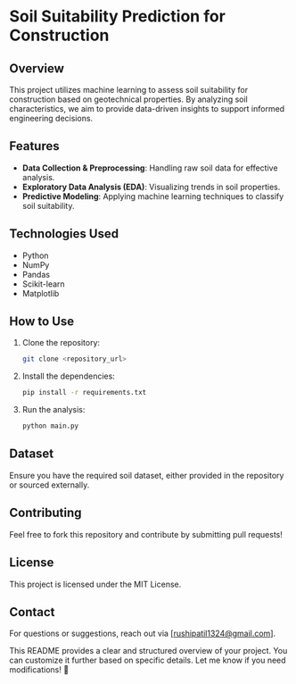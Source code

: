 # Soil Suitability Prediction for Construction  

## Overview  
This project utilizes machine learning to assess soil suitability for construction based on geotechnical properties. By analyzing soil characteristics, we aim to provide data-driven insights to support informed engineering decisions.  

## Features  
- **Data Collection & Preprocessing**: Handling raw soil data for effective analysis.  
- **Exploratory Data Analysis (EDA)**: Visualizing trends in soil properties.  
- **Predictive Modeling**: Applying machine learning techniques to classify soil suitability.  

## Technologies Used  
- Python  
- NumPy  
- Pandas  
- Scikit-learn  
- Matplotlib  

## How to Use  
1. Clone the repository:  
   ```bash
   git clone <repository_url>
   
2. Install the dependencies:
   ```bash
   pip install -r requirements.txt

4. Run the analysis:
   ```bash
   python main.py

## Dataset
Ensure you have the required soil dataset, either provided in the repository or sourced externally.

## Contributing
Feel free to fork this repository and contribute by submitting pull requests!

## License
This project is licensed under the MIT License.

## Contact
For questions or suggestions, reach out via [rushipatil1324@gmail.com].

This README provides a clear and structured overview of your project. You can customize it further based on specific details. Let me know if you need modifications! 🚀
